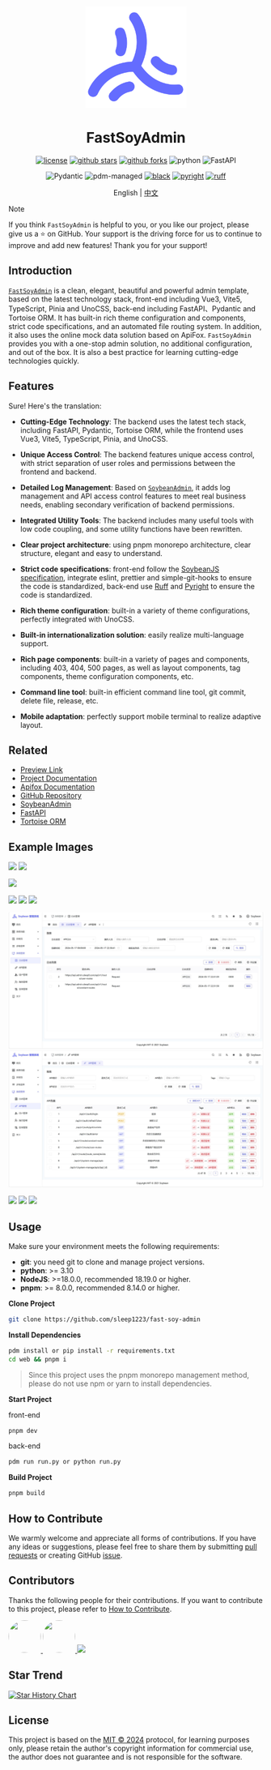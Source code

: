 <!-- markdownlint-disable MD033 MD041 -->

<p align="center">
  <a href="https://github.com/sleep1223/"><img src="web/public/favicon.svg" width="200" height="200" alt="github"></a>
</p>

<div align="center">

# FastSoyAdmin
<!-- prettier-ignore-start -->
<!-- markdownlint-disable-next-line MD036 -->

[![license](https://img.shields.io/badge/license-MIT-green.svg)](./LICENSE)
[![github stars](https://img.shields.io/github/stars/sleep1223/fast-soy-admin)](https://github.com/sleep1223/fast-soy-admin)
[![github forks](https://img.shields.io/github/forks/sleep1223/fast-soy-admin)](https://github.com/sleep1223/fast-soy-admin)
![python](https://img.shields.io/badge/python-3.10+-blue?logo=python&logoColor=edb641)
![FastAPI](https://img.shields.io/badge/FastAPI-005571?logo=python&logoColor=edb641)

![Pydantic](https://img.shields.io/badge/Pydantic-005571?logo=pydantic&logoColor=edb641)
![pdm-managed](https://img.shields.io/badge/pdm-managed-blueviolet)
[![black](https://img.shields.io/badge/code%20style-black-000000.svg?logo=python&logoColor=edb641)](https://github.com/psf/black)
[![pyright](https://img.shields.io/badge/types-pyright-797952.svg?logo=python&logoColor=edb641)](https://github.com/Microsoft/pyright)
[![ruff](https://img.shields.io/endpoint?url=https://raw.githubusercontent.com/charliermarsh/ruff/main/assets/badge/v2.json)](https://github.com/astral-sh/ruff)


<span>English | <a href="./README.md">中文</a></span>

</div>

> [!NOTE]
> If you think `FastSoyAdmin` is helpful to you, or you like our project, please give us a ⭐️ on GitHub. Your support is the driving force for us to continue to improve and add new features! Thank you for your support!

## Introduction

[`FastSoyAdmin`](https://github.com/sleep1223/fast-soy-admin) is a clean, elegant, beautiful and powerful admin template, based on the latest technology stack, front-end including Vue3, Vite5, TypeScript, Pinia and UnoCSS, back-end including FastAPI、Pydantic and Tortoise ORM. It has built-in rich theme configuration and components, strict code specifications, and an automated file routing system. In addition, it also uses the online mock data solution based on ApiFox. `FastSoyAdmin` provides you with a one-stop admin solution, no additional configuration, and out of the box. It is also a best practice for learning cutting-edge technologies quickly.


## Features

Sure! Here's the translation:

- **Cutting-Edge Technology**: The backend uses the latest tech stack, including FastAPI, Pydantic, Tortoise ORM, while the frontend uses Vue3, Vite5, TypeScript, Pinia, and UnoCSS.
- **Unique Access Control**: The backend features unique access control, with strict separation of user roles and permissions between the frontend and backend.
- **Detailed Log Management**: Based on [`SoybeanAdmin`](https://github.com/sleep1223/fast-soy-admin), it adds log management and API access control features to meet real business needs, enabling secondary verification of backend permissions.
- **Integrated Utility Tools**: The backend includes many useful tools with low code coupling, and some utility functions have been rewritten.
- **Clear project architecture**: using pnpm monorepo architecture, clear structure, elegant and easy to understand.
- **Strict code specifications**: front-end follow the [SoybeanJS specification](https://docs.soybeanjs.cn/standard), integrate eslint, prettier and simple-git-hooks to ensure the code is standardized, back-end use [Ruff](https://docs.astral.sh/ruff/) and [Pyright](https://microsoft.github.io/pyright) to ensure the code is standardized.

- **Rich theme configuration**: built-in a variety of theme configurations, perfectly integrated with UnoCSS.
- **Built-in internationalization solution**: easily realize multi-language support.
- **Rich page components**: built-in a variety of pages and components, including 403, 404, 500 pages, as well as layout components, tag components, theme configuration components, etc.
- **Command line tool**: built-in efficient command line tool, git commit, delete file, release, etc.
- **Mobile adaptation**: perfectly support mobile terminal to realize adaptive layout.



## Related

- [Preview Link](https://fast-soy-admin.sleep0.de/)
- [Project Documentation](https://sleep1223.github.io/fast-soy-admin-docs/zh/)
- [Apifox Documentation](https://apifox.com/apidoc/shared-7cd78102-46eb-4701-88b1-3b49c006504b)
- [GitHub Repository](https://github.com/sleep1223/fast-soy-admin)
- [SoybeanAdmin](https://gitee.com/honghuangdc/soybean-admin)
- [FastAPI](https://fastapi.tiangolo.com/)
- [Tortoise ORM](https://tortoise.github.io)

## Example Images

![](https://soybeanjs-1300612522.cos.ap-guangzhou.myqcloud.com/uPic/soybean-admin-v1-01.png)
![](https://soybeanjs-1300612522.cos.ap-guangzhou.myqcloud.com/uPic/soybean-admin-v1-02.png)

![](https://soybeanjs-1300612522.cos.ap-guangzhou.myqcloud.com/uPic/soybean-admin-v1-04.png)

![](https://soybeanjs-1300612522.cos.ap-guangzhou.myqcloud.com/uPic/soybean-admin-v1-06.png)
![](https://soybeanjs-1300612522.cos.ap-guangzhou.myqcloud.com/uPic/soybean-admin-v1-07.png)
![](https://soybeanjs-1300612522.cos.ap-guangzhou.myqcloud.com/uPic/soybean-admin-v1-08.png)

![](https://raw.githubusercontent.com/sleep1223/fast-soy-admin-docs/51832d41f1d951bd9d61a9bcfdf137deb81fd3c5/src/assets/QQ%E6%88%AA%E5%9B%BE20240517223056.jpg)
![](https://raw.githubusercontent.com/sleep1223/fast-soy-admin-docs/51832d41f1d951bd9d61a9bcfdf137deb81fd3c5/src/assets/QQ%E6%88%AA%E5%9B%BE20240517223123.jpg)

![](https://soybeanjs-1300612522.cos.ap-guangzhou.myqcloud.com/uPic/soybean-admin-v1-09.png)
![](https://soybeanjs-1300612522.cos.ap-guangzhou.myqcloud.com/uPic/soybean-admin-v1-10.png)
![](https://soybeanjs-1300612522.cos.ap-guangzhou.myqcloud.com/uPic/soybean-admin-v1-mobile.png)


## Usage

Make sure your environment meets the following requirements:

- **git**: you need git to clone and manage project versions.
- **python**: >= 3.10
- **NodeJS**: >=18.0.0, recommended 18.19.0 or higher.
- **pnpm**: >= 8.0.0, recommended 8.14.0 or higher.


**Clone Project**

```bash
git clone https://github.com/sleep1223/fast-soy-admin
```


**Install Dependencies**

```bash
pdm install or pip install -r requirements.txt
cd web && pnpm i
```

> Since this project uses the pnpm monorepo management method, please do not use npm or yarn to install dependencies.


**Start Project**

front-end
```bash
pnpm dev
```

back-end
```bash
pdm run run.py or python run.py
```


**Build Project**

```bash
pnpm build
```


## How to Contribute

We warmly welcome and appreciate all forms of contributions. If you have any ideas or suggestions, please feel free to share them by submitting [pull requests](https://github.com/sleep1223/fast-soy-admin/pulls) or creating GitHub [issue](https://github.com/sleep1223/fast-soy-admin/issues/new).



## Contributors

Thanks the following people for their contributions. If you want to contribute to this project, please refer to [How to Contribute](#how-to-contribute).

<a href="https://github.com/mizhexiaoxiao">
    <img src="https://github.com/mizhexiaoxiao.png?size=120" width="64" height="64" style="border-radius:50%;" />
</a>

<a href="https://github.com/soybeanjs.png">
    <img src="https://github.com/soybeanjs.png?size=120" width="64" height="64" style="border-radius:50%;" />
</a>

<a href="https://github.com/sleep1223/fast-soy-admin/graphs/contributors">
  <img src="https://contrib.rocks/image?repo=sleep1223/fast-soy-admin" />
</a>


## Star Trend

[![Star History Chart](https://api.star-history.com/svg?repos=sleep1223/fast-soy-admin&type=Date)](https://star-history.com/#sleep1223/fast-soy-admin&Date)

## License

This project is based on the [MIT © 2024](./LICENSE) protocol, for learning purposes only, please retain the author's copyright information for commercial use, the author does not guarantee and is not responsible for the software.